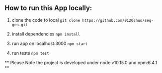## How to run this App locally:

1. clone the code to local
   `git clone https://github.com/9120shuo/seq-gen.git`

2. install dependencies
   `npm install`

3. run app on localhost:3000
   `npm start`

4. run tests
   `npm test`

** Please Note the project is developed under node:v10.15.0 and npm:6.4.1 **
